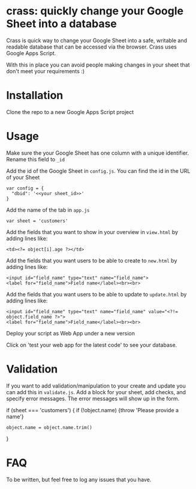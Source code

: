 # crass: quickly change your Google Sheet into a database
Crass is quick way to change your Google Sheet into a safe, writable and readable database that can be accessed via the browser.
Crass uses Google Apps Script.

With this in place you can avoid people making changes in your sheet that don't meet your requirements :)

# Installation

Clone the repo to a new Google Apps Script project

# Usage

Make sure the your Google Sheet has one column with a unique identifier. Rename this field to `_id`

Add the id of the Google Sheet in `config.js`. You can find the id in the URL of your Sheet

    var config = {
      "dbid": '<<your sheet_id>>'
    }

Add the name of the tab in `app.js`

    var sheet = 'customers'

Add the fields that you want to show in your overview in `view.html` by adding lines like:

    <td><?= object[i].age ?></td>

Add the fields that you want users to be able to create to `new.html` by adding lines like:

    <input id="field_name" type="text" name="field_name">
    <label for="field_name">Field name</label><br><br> 

Add the fields that you want users to be able to update to `update.html` by adding lines like:

    <input id="field_name" type="text" name="field_name" value="<?!= object.field_name ?>">
    <label for="field_name">Field_name</label><br><br> 

Deploy your script as Web App under a new version

Click on 'test your web app for the latest code' to see your database.

# Validation

If you want to add validation/manipulation to your create and update you can add this in `validate.js`. Add a block for your sheet, add checks, and specify error messages. The error messages will show up in the form.

  if (sheet === 'customers') {
    if (!object.name) {throw 'Please provide a name'}
    
    object.name = object.name.trim()
  }

  # FAQ

  To be written, but feel free to log any issues that you have. 
